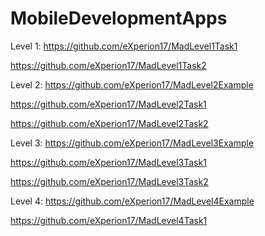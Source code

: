# MobileDevelopmentApps

Level 1:
https://github.com/eXperion17/MadLevel1Task1

https://github.com/eXperion17/MadLevel1Task2


Level 2:
https://github.com/eXperion17/MadLevel2Example

https://github.com/eXperion17/MadLevel2Task1

https://github.com/eXperion17/MadLevel2Task2


Level 3:
https://github.com/eXperion17/MadLevel3Example

https://github.com/eXperion17/MadLevel3Task1

https://github.com/eXperion17/MadLevel3Task2


Level 4:
https://github.com/eXperion17/MadLevel4Example

https://github.com/eXperion17/MadLevel4Task1

